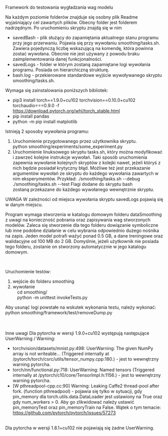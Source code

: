 Framework do testowania wygładzania wag modelu

Na każdym poziomie folderów znajduje się osobny plik Readme wyjaśniający cel zawartych plików.
Obecny folder jest folderem nadrzędnym. Po uruchomieniu skryptu znajdą się w nim
* savedBash - plik służący do zapamiętania aktualnego stanu programu przy jego przerwaniu. Pojawia się przy wywołaniu smoothing/tasks.sh. Zawiera pojedynczą liczbę wskazującą na komendę, która powinna zostać wywołana. Obecnie nie jest używany z powodu braku zaimplementowania danej funkcjonalności.
* savedLogs - folder w którym zostaną zapamiętane logi wywołania programu. Posiada on hierarchiczną strukturę.
* bash.log - przekierowane standardowe wyjście wywoływanego skryptu smoothing/tasks.sh.

Wymaga się zainstalowania poniższych bibliotek:
* pip3 install torch==1.9.0+cu102 torchvision==0.10.0+cu102 torchaudio===0.9.0 -f https://download.pytorch.org/whl/torch_stable.html
* pip install pandas
* python -m pip install matplotlib


Istnieją 2 sposoby wywołania programu:
1. Uruchomienie przygotowanego przez użytkownika skryptu. <br>
    python smoothing/experiments/some_experiment.py
2. Uruchomienie linuksowego skryptu tasks.sh, który można modyfikować i zawrzeć kolejne instrukcje wywołań. Taki sposób uruchomienia zapewnia wywołanie kolejnych skryptów z kolejki nawet, jeżeli któryś z nich będzie posiadał krytyczny błąd.
Możliwe też jest przekazanie argumentów wywołań ze skryptu do każdego wywołania zawartych w nim eksperymentów. Przykład:
    ./smoothing/tasks.sh --debug
    ./smoothing/tasks.sh --test
Flagi dodane do skryptu bash zostaną przekazane do każdego wywołanego wewnętrznie skryptu.

UWAGA
W zależności od miejsca wywołania skryptu savedLogs pojawią się w danym miejscu.


Program wymaga stworzenia w katalogu domowym folderu dataSmoothing z uwagi na konieczność pobrania oraz zapisywania wag stworzonych modelów.
Zaleca się stworzenie dla tego folderu dowiązanie symboliczne lub inne podobne działanie w celu wybrania odpowiednio dużego nośnika na zapis.
Jeden model potrafi ważyć ponad 0.5 GB, a dane treningowe oraz walidacyjne od 100 MB do 2 GB.
Domyślnie, jeżeli użytkownik nie posiada tego folderu, zostanie on stworzony automatycznie w jego katalogu domowym.

<br>

Uruchomienie testów:
1. wejście do folderu smoothing <br>
2. wywołanie <br>
    &emsp;cd smoothing/ <br>
    &emsp;python -m unittest invokeTests.py

Aby usunąć logi powstałe na wskutek wykonania testu, należy wykonać: python smoothing/framework/test/removeDump.py


<br> <br>
Inne uwagi
Dla pytorcha w wersji 1.9.0+cu102 występują następujące UserWarning / Warning:
+ torchvision/datasets/mnist.py:498: UserWarning: The given NumPy array is not writeable... (Triggered internally at  /pytorch/torch/csrc/utils/tensor_numpy.cpp:180.) - jest to wewnętrzny warning pytorcha.
+ torch/nn/functional.py:718: UserWarning: Named tensors (Triggered internally at  /pytorch/c10/core/TensorImpl.h:1156.) - jest to wewnętrzny warning pytorcha.
+ [W pthreadpool-cpp.cc:90] Warning: Leaking Caffe2 thread-pool after fork. (function pthreadpool) - pojawia się tylko w sytuacji, gdy pin_memory dla torch.utils.data.DataLoader jest ustawiony na True oraz gdy num_workers > 0. Aby go zlikwidować należy ustawić pin_memoryTest oraz pin_memoryTrain na False. Wątek o tym temacie: https://github.com/pytorch/pytorch/issues/57273

<br>
Dla pytorcha w wersji 1.8.1+cu102 nie pojawiają się żadne UserWarning.